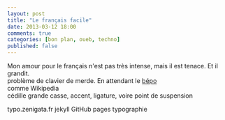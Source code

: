 ```yaml
---
layout: post
title: "Le français facile"
date: 2013-03-12 18:00
comments: true
categories: [bon plan, oueb, techno]
published: false
---
```

Mon amour pour le français n'est pas très intense, mais il est tenace. Et il grandit.  
problème de clavier de merde. En attendant le [bépo](http://ploum.net/post/216-le-bepo-sur-le-bout-des-doigts)  
comme Wikipedia  
cédille grande casse, accent, ligature, voire point de suspension
<!--more-->
typo.zenigata.fr
jekyll
GitHub pages
typographie

